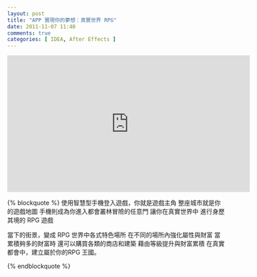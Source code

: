 ```yaml
---
layout: post
title: "APP 實現你的夢想：真實世界 RPG"
date: 2011-11-07 11:40
comments: true
categories: [ IDEA, After Effects ]
---
```


<iframe width="560" height="315" src="http://www.youtube.com/embed/ct7Mgm1c5Hs" frameborder="0" allowfullscreen></iframe>

{% blockquote  %}
使用智慧型手機登入遊戲，你就是遊戲主角
整座城市就是你的遊戲地圖
手機則成為你進入都會叢林冒險的任意門
讓你在真實世界中
進行身歷其境的 RPG 遊戲

當下的街景，變成 RPG 世界中各式特色場所
在不同的場所內強化屬性與財富
當累積夠多的財富時
還可以購買各類的商店和建築
藉由等級提升與財富累積
在真實都會中，建立屬於你的RPG 王國。

{% endblockquote %}
